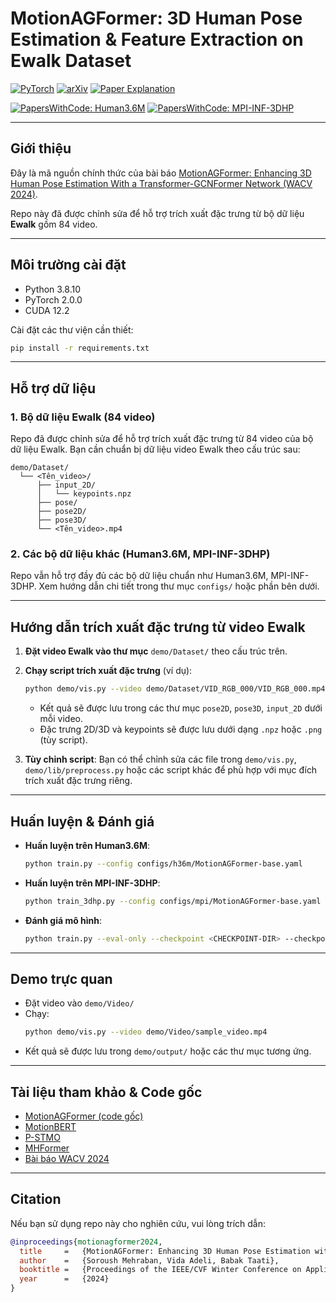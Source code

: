 # MotionAGFormer: 3D Human Pose Estimation & Feature Extraction on Ewalk Dataset

[![PyTorch](https://img.shields.io/badge/PyTorch-ee4c2c?logo=pytorch&logoColor=white)](https://pytorch.org/get-started/locally/) [![arXiv](https://img.shields.io/badge/arXiv-2210.06551-b31b1b.svg)](https://arxiv.org/abs/2310.16288) [![Paper Explanation](https://img.shields.io/badge/-Paper%20Explanation%20in%209%20Minutes-ea3323?logo=youtube)](https://youtu.be/iyLhxPjwBuQ?si=yoG-wlz7N1fq-PmY)

[![PapersWithCode: Human3.6M](https://img.shields.io/endpoint.svg?url=https://paperswithcode.com/badge/motionagformer-enhancing-3d-human-pose/monocular-3d-human-pose-estimation-on-human3)](https://paperswithcode.com/sota/monocular-3d-human-pose-estimation-on-human3?p=motionagformer-enhancing-3d-human-pose)
[![PapersWithCode: MPI-INF-3DHP](https://img.shields.io/endpoint.svg?url=https://paperswithcode.com/badge/motionagformer-enhancing-3d-human-pose/3d-human-pose-estimation-on-mpi-inf-3dhp?metric=MPJPE)](https://paperswithcode.com/sota/3d-human-pose-estimation-on-mpi-inf-3dhp?metric=MPJPE&p=motionagformer-enhancing-3d-human-pose)

---

## Giới thiệu

Đây là mã nguồn chính thức của bài báo [MotionAGFormer: Enhancing 3D Human Pose Estimation With a Transformer-GCNFormer Network (WACV 2024)](https://openaccess.thecvf.com/content/WACV2024/html/Mehraban_MotionAGFormer_Enhancing_3D_Human_Pose_Estimation_With_a_Transformer-GCNFormer_Network_WACV_2024_paper.html).

Repo này đã được chỉnh sửa để hỗ trợ trích xuất đặc trưng từ bộ dữ liệu **Ewalk** gồm 84 video.

---

## Môi trường cài đặt

- Python 3.8.10
- PyTorch 2.0.0
- CUDA 12.2

Cài đặt các thư viện cần thiết:

```bash
pip install -r requirements.txt
```

---

## Hỗ trợ dữ liệu

### 1. Bộ dữ liệu Ewalk (84 video)

Repo đã được chỉnh sửa để hỗ trợ trích xuất đặc trưng từ 84 video của bộ dữ liệu Ewalk. Bạn cần chuẩn bị dữ liệu video Ewalk theo cấu trúc sau:

```
demo/Dataset/
  └── <Tên_video>/
      ├── input_2D/
      │   └── keypoints.npz
      ├── pose/
      ├── pose2D/
      ├── pose3D/
      └── <Tên_video>.mp4
```

### 2. Các bộ dữ liệu khác (Human3.6M, MPI-INF-3DHP)

Repo vẫn hỗ trợ đầy đủ các bộ dữ liệu chuẩn như Human3.6M, MPI-INF-3DHP. Xem hướng dẫn chi tiết trong thư mục `configs/` hoặc phần bên dưới.

---

## Hướng dẫn trích xuất đặc trưng từ video Ewalk

1. **Đặt video Ewalk vào thư mục** `demo/Dataset/` theo cấu trúc trên.
2. **Chạy script trích xuất đặc trưng** (ví dụ):
   ```bash
   python demo/vis.py --video demo/Dataset/VID_RGB_000/VID_RGB_000.mp4
   ```
   - Kết quả sẽ được lưu trong các thư mục `pose2D`, `pose3D`, `input_2D` dưới mỗi video.
   - Đặc trưng 2D/3D và keypoints sẽ được lưu dưới dạng `.npz` hoặc `.png` (tùy script).

3. **Tùy chỉnh script**: Bạn có thể chỉnh sửa các file trong `demo/vis.py`, `demo/lib/preprocess.py` hoặc các script khác để phù hợp với mục đích trích xuất đặc trưng riêng.

---

## Huấn luyện & Đánh giá

- **Huấn luyện trên Human3.6M**:
  ```bash
  python train.py --config configs/h36m/MotionAGFormer-base.yaml
  ```
- **Huấn luyện trên MPI-INF-3DHP**:
  ```bash
  python train_3dhp.py --config configs/mpi/MotionAGFormer-base.yaml
  ```
- **Đánh giá mô hình**:
  ```bash
  python train.py --eval-only --checkpoint <CHECKPOINT-DIR> --checkpoint-file <FILE> --config <CONFIG>
  ```

---

## Demo trực quan

- Đặt video vào `demo/Video/`
- Chạy:
  ```bash
  python demo/vis.py --video demo/Video/sample_video.mp4
  ```
- Kết quả sẽ được lưu trong `demo/output/` hoặc các thư mục tương ứng.

---

## Tài liệu tham khảo & Code gốc

- [MotionAGFormer (code gốc)](https://github.com/Mehraban-s/MotionAGFormer)
- [MotionBERT](https://github.com/Walter0807/MotionBERT)
- [P-STMO](https://github.com/paTRICK-swk/P-STMO)
- [MHFormer](https://github.com/Vegetebird/MHFormer)
- [Bài báo WACV 2024](https://openaccess.thecvf.com/content/WACV2024/html/Mehraban_MotionAGFormer_Enhancing_3D_Human_Pose_Estimation_With_a_Transformer-GCNFormer_Network_WACV_2024_paper.html)

---

## Citation

Nếu bạn sử dụng repo này cho nghiên cứu, vui lòng trích dẫn:

```bibtex
@inproceedings{motionagformer2024,
  title     =   {MotionAGFormer: Enhancing 3D Human Pose Estimation with a Transformer-GCNFormer Network}, 
  author    =   {Soroush Mehraban, Vida Adeli, Babak Taati},
  booktitle =   {Proceedings of the IEEE/CVF Winter Conference on Applications of Computer Vision},
  year      =   {2024}
}
```

